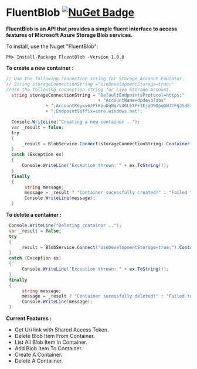# FluentBlob [![NuGet Badge](https://buildstats.info/nuget/FluentBlob)](https://www.nuget.org/packages/FluentBlob/)
__FluentBlob is an API that provides a simple fluent interface to access features of Microsoft Azure Storage Blob services.__

To install, use the Nuget "FluentBlob":
```
PM> Install-Package FluentBlob -Version 1.0.0
```
__To create a new container :__
```csharp
// Use the following connection string for Storage Account Emulator.
// String storageConnectionString ="UseDevelopmentStorage=true;"
//Use the following connection string for Live Storage Account.
  string storageConnectionString = "DefaultEndpointsProtocol=https;"
                                   + "AccountName=dpdevblobs"
               + ";AccountKey=y6JPlKpuDqNg/V46LE1P+IEjqO9OpqOWJCFgJ5dE1tW6eTYN+0fZst3n0WYGgmGFEAvTa6yLrBlGepKjE67mqg=="
               + ";EndpointSuffix=core.windows.net";

  Console.WriteLine("Creating a new container ..");
  var _result = false;
  try
  {
      _result = BlobService.Connect(storageConnectionString).Container("newcontainer3").CreateContainer();
  }
  catch (Exception ex)
  {
      Console.WriteLine("Exception thrown: " + ex.ToString());
  }
  finally
  {
       string message;
       message = _result ? "Container sucessfully created!" : "Failed to create container";
       Console.WriteLine(message);
  }
 ```
 __To delete a container :__
 ```csharp
  Console.WriteLine("Deleting container ..");
  var _result = false;
  try
  {
      _result = BlobService.Connect("UseDevelopmentStorage=true;").Container("newcontainer2").DeleteContainer(false);
  }
  catch (Exception ex)
  {
       Console.WriteLine("Exception thrown: " + ex.ToString());
  }
  finally
  {
       string message;
       message = _result ? "Container sucessfully deleted!" : "Failed to delete container";
       Console.WriteLine(message);
  }
```
  **Current Features :**

* Get Uri link with Shared Access Token.
* Delete Blob Item From Container.
* List All Blob Item In Container.
* Add Blob Item To Container.
* Create A Container.
* Delete A Contaiiner.

                    
